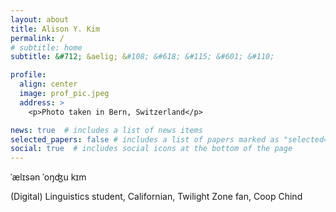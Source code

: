 ```yaml
---
layout: about
title: Alison Y. Kim
permalink: /
# subtitle: home
subtitle: &#712; &aelig; &#108; &#618; &#115; &#601; &#110;

profile:
  align: center
  image: prof_pic.jpeg
  address: >
    <p>Photo taken in Bern, Switzerland</p>

news: true  # includes a list of news items
selected_papers: false # includes a list of papers marked as "selected={true}"
social: true  # includes social icons at the bottom of the page
---
```


<p>
&#712;&aelig;l&#618;s&#601;n <!--# /ˈælɪsən/ --> &#712;o&#331;&#676;u <!--# 'yoŋdʑu --> k&#618;m <!--# kɪm -->


(Digital) Linguistics student, Californian, Twilight Zone fan, Coop Chind
</p>